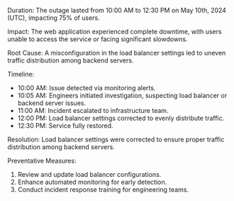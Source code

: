 Duration: The outage lasted from 10:00 AM to 12:30 PM on May 10th, 2024 (UTC), impacting 75% of users.

Impact: The web application experienced complete downtime, with users unable to access the service or facing significant slowdowns.

Root Cause: A misconfiguration in the load balancer settings led to uneven traffic distribution among backend servers.

Timeline:
- 10:00 AM: Issue detected via monitoring alerts.
- 10:05 AM: Engineers initiated investigation, suspecting load balancer or backend server issues.
- 11:00 AM: Incident escalated to infrastructure team.
- 12:00 PM: Load balancer settings corrected to evenly distribute traffic.
- 12:30 PM: Service fully restored.

Resolution: Load balancer settings were corrected to ensure proper traffic distribution among backend servers.

Preventative Measures:
1. Review and update load balancer configurations.
2. Enhance automated monitoring for early detection.
3. Conduct incident response training for engineering teams.
